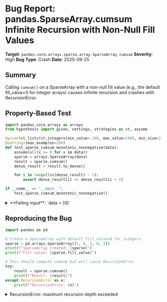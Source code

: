 # Bug Report: pandas.SparseArray.cumsum Infinite Recursion with Non-Null Fill Values

**Target**: `pandas.core.arrays.sparse.array.SparseArray.cumsum`
**Severity**: High
**Bug Type**: Crash
**Date**: 2025-09-25

## Summary

Calling `cumsum()` on a SparseArray with a non-null fill value (e.g., the default fill_value=0 for integer arrays) causes infinite recursion and crashes with RecursionError.

## Property-Based Test

```python
import pandas.core.arrays as arrays
from hypothesis import given, settings, strategies as st, assume

@given(st.lists(st.integers(min_value=-100, max_value=100), min_size=1, max_size=30))
@settings(max_examples=200)
def test_sparse_cumsum_monotonic_nonnegative(data):
    assume(all(x >= 0 for x in data))
    sparse = arrays.SparseArray(data)
    result = sparse.cumsum()
    dense_result = result.to_dense()

    for i in range(len(dense_result) - 1):
        assert dense_result[i] <= dense_result[i + 1]

if __name__ == "__main__":
    test_sparse_cumsum_monotonic_nonnegative()
```

<details>

<summary>
**Failing input**: `data = [0]`
</summary>
```
  + Exception Group Traceback (most recent call last):
  |   File "/home/npc/pbt/agentic-pbt/worker_/16/hypo.py", line 16, in <module>
  |     test_sparse_cumsum_monotonic_nonnegative()
  |     ~~~~~~~~~~~~~~~~~~~~~~~~~~~~~~~~~~~~~~~~^^
  |   File "/home/npc/pbt/agentic-pbt/worker_/16/hypo.py", line 5, in test_sparse_cumsum_monotonic_nonnegative
  |     @settings(max_examples=200)
  |                    ^^^
  |   File "/home/npc/miniconda/lib/python3.13/site-packages/hypothesis/core.py", line 2124, in wrapped_test
  |     raise the_error_hypothesis_found
  | hypothesis.errors.FlakyFailure: Inconsistent results from replaying a test case!
  |   last: INTERESTING from RecursionError at /home/npc/miniconda/lib/python3.13/site-packages/pandas/core/dtypes/cast.py:1810
  |   this: INTERESTING from RecursionError at /home/npc/miniconda/lib/python3.13/site-packages/numpy/_core/getlimits.py:699 (3 sub-exceptions)
  +-+---------------- 1 ----------------
    | Traceback (most recent call last):
    |   File "/home/npc/miniconda/lib/python3.13/site-packages/hypothesis/core.py", line 1207, in _execute_once_for_engine
    |     result = self.execute_once(data)
    |   File "/home/npc/miniconda/lib/python3.13/site-packages/hypothesis/core.py", line 1147, in execute_once
    |     result = self.test_runner(data, run)
    |   File "/home/npc/miniconda/lib/python3.13/site-packages/hypothesis/core.py", line 822, in default_executor
    |     return function(data)
    |   File "/home/npc/miniconda/lib/python3.13/site-packages/hypothesis/core.py", line 1103, in run
    |     return test(*args, **kwargs)
    |   File "/home/npc/pbt/agentic-pbt/worker_/16/hypo.py", line 5, in test_sparse_cumsum_monotonic_nonnegative
    |     @settings(max_examples=200)
    |                    ^^^^^^^
    |   File "/home/npc/miniconda/lib/python3.13/site-packages/hypothesis/core.py", line 1012, in test
    |     result = self.test(*args, **kwargs)
    |   File "/home/npc/pbt/agentic-pbt/worker_/16/hypo.py", line 9, in test_sparse_cumsum_monotonic_nonnegative
    |     result = sparse.cumsum()
    |   File "/home/npc/miniconda/lib/python3.13/site-packages/pandas/core/arrays/sparse/array.py", line 1550, in cumsum
    |     return SparseArray(self.to_dense()).cumsum()
    |            ~~~~~~~~~~~~~~~~~~~~~~~~~~~~~~~~~~~^^
    |   File "/home/npc/miniconda/lib/python3.13/site-packages/pandas/core/arrays/sparse/array.py", line 1550, in cumsum
    |     return SparseArray(self.to_dense()).cumsum()
    |            ~~~~~~~~~~~~~~~~~~~~~~~~~~~~~~~~~~~^^
    |   File "/home/npc/miniconda/lib/python3.13/site-packages/pandas/core/arrays/sparse/array.py", line 1550, in cumsum
    |     return SparseArray(self.to_dense()).cumsum()
    |            ~~~~~~~~~~~~~~~~~~~~~~~~~~~~~~~~~~~^^
    |   [Previous line repeated 1990 more times]
    |   File "/home/npc/miniconda/lib/python3.13/site-packages/pandas/core/arrays/sparse/array.py", line 495, in __init__
    |     self._dtype = SparseDtype(sparse_values.dtype, fill_value)
    |                   ~~~~~~~~~~~^^^^^^^^^^^^^^^^^^^^^^^^^^^^^^^^^
    |   File "/home/npc/miniconda/lib/python3.13/site-packages/pandas/core/dtypes/dtypes.py", line 1689, in __init__
    |     self._check_fill_value()
    |     ~~~~~~~~~~~~~~~~~~~~~~^^
    |   File "/home/npc/miniconda/lib/python3.13/site-packages/pandas/core/dtypes/dtypes.py", line 1777, in _check_fill_value
    |     if not can_hold_element(dummy, val):
    |            ~~~~~~~~~~~~~~~~^^^^^^^^^^^^
    |   File "/home/npc/miniconda/lib/python3.13/site-packages/pandas/core/dtypes/cast.py", line 1772, in can_hold_element
    |     np_can_hold_element(dtype, element)
    |     ~~~~~~~~~~~~~~~~~~~^^^^^^^^^^^^^^^^
    |   File "/home/npc/miniconda/lib/python3.13/site-packages/pandas/core/dtypes/cast.py", line 1810, in np_can_hold_element
    |     info = np.iinfo(dtype)
    | RecursionError: maximum recursion depth exceeded
    +---------------- 2 ----------------
    | Traceback (most recent call last):
    |   File "/home/npc/miniconda/lib/python3.13/site-packages/hypothesis/core.py", line 1207, in _execute_once_for_engine
    |     result = self.execute_once(data)
    |   File "/home/npc/miniconda/lib/python3.13/site-packages/hypothesis/core.py", line 1147, in execute_once
    |     result = self.test_runner(data, run)
    |   File "/home/npc/miniconda/lib/python3.13/site-packages/hypothesis/core.py", line 822, in default_executor
    |     return function(data)
    |   File "/home/npc/miniconda/lib/python3.13/site-packages/hypothesis/core.py", line 1103, in run
    |     return test(*args, **kwargs)
    |   File "/home/npc/pbt/agentic-pbt/worker_/16/hypo.py", line 5, in test_sparse_cumsum_monotonic_nonnegative
    |     @settings(max_examples=200)
    |                    ^^^^^^^
    |   File "/home/npc/miniconda/lib/python3.13/site-packages/hypothesis/core.py", line 1012, in test
    |     result = self.test(*args, **kwargs)
    |   File "/home/npc/pbt/agentic-pbt/worker_/16/hypo.py", line 9, in test_sparse_cumsum_monotonic_nonnegative
    |     result = sparse.cumsum()
    |   File "/home/npc/miniconda/lib/python3.13/site-packages/pandas/core/arrays/sparse/array.py", line 1550, in cumsum
    |     return SparseArray(self.to_dense()).cumsum()
    |            ~~~~~~~~~~~~~~~~~~~~~~~~~~~~~~~~~~~^^
    |   File "/home/npc/miniconda/lib/python3.13/site-packages/pandas/core/arrays/sparse/array.py", line 1550, in cumsum
    |     return SparseArray(self.to_dense()).cumsum()
    |            ~~~~~~~~~~~~~~~~~~~~~~~~~~~~~~~~~~~^^
    |   File "/home/npc/miniconda/lib/python3.13/site-packages/pandas/core/arrays/sparse/array.py", line 1550, in cumsum
    |     return SparseArray(self.to_dense()).cumsum()
    |            ~~~~~~~~~~~~~~~~~~~~~~~~~~~~~~~~~~~^^
    |   [Previous line repeated 1989 more times]
    |   File "/home/npc/miniconda/lib/python3.13/site-packages/pandas/core/arrays/sparse/array.py", line 495, in __init__
    |     self._dtype = SparseDtype(sparse_values.dtype, fill_value)
    |                   ~~~~~~~~~~~^^^^^^^^^^^^^^^^^^^^^^^^^^^^^^^^^
    |   File "/home/npc/miniconda/lib/python3.13/site-packages/pandas/core/dtypes/dtypes.py", line 1689, in __init__
    |     self._check_fill_value()
    |     ~~~~~~~~~~~~~~~~~~~~~~^^
    |   File "/home/npc/miniconda/lib/python3.13/site-packages/pandas/core/dtypes/dtypes.py", line 1777, in _check_fill_value
    |     if not can_hold_element(dummy, val):
    |            ~~~~~~~~~~~~~~~~^^^^^^^^^^^^
    |   File "/home/npc/miniconda/lib/python3.13/site-packages/pandas/core/dtypes/cast.py", line 1772, in can_hold_element
    |     np_can_hold_element(dtype, element)
    |     ~~~~~~~~~~~~~~~~~~~^^^^^^^^^^^^^^^^
    |   File "/home/npc/miniconda/lib/python3.13/site-packages/pandas/core/dtypes/cast.py", line 1810, in np_can_hold_element
    |     info = np.iinfo(dtype)
    |   File "/home/npc/miniconda/lib/python3.13/site-packages/numpy/_core/getlimits.py", line 699, in __init__
    |     try:
    |     ...<2 lines>...
    |         self.dtype = numeric.dtype(type(int_type))
    | RecursionError: maximum recursion depth exceeded
    +---------------- 3 ----------------
    | Traceback (most recent call last):
    |   File "/home/npc/miniconda/lib/python3.13/site-packages/hypothesis/core.py", line 1207, in _execute_once_for_engine
    |     result = self.execute_once(data)
    |   File "/home/npc/miniconda/lib/python3.13/site-packages/hypothesis/core.py", line 1147, in execute_once
    |     result = self.test_runner(data, run)
    |   File "/home/npc/miniconda/lib/python3.13/site-packages/hypothesis/core.py", line 822, in default_executor
    |     return function(data)
    |   File "/home/npc/miniconda/lib/python3.13/site-packages/hypothesis/core.py", line 1103, in run
    |     return test(*args, **kwargs)
    |   File "/home/npc/pbt/agentic-pbt/worker_/16/hypo.py", line 5, in test_sparse_cumsum_monotonic_nonnegative
    |     @settings(max_examples=200)
    |                    ^^^^^^^
    |   File "/home/npc/miniconda/lib/python3.13/site-packages/hypothesis/core.py", line 1012, in test
    |     result = self.test(*args, **kwargs)
    |   File "/home/npc/pbt/agentic-pbt/worker_/16/hypo.py", line 9, in test_sparse_cumsum_monotonic_nonnegative
    |     result = sparse.cumsum()
    |   File "/home/npc/miniconda/lib/python3.13/site-packages/pandas/core/arrays/sparse/array.py", line 1550, in cumsum
    |     return SparseArray(self.to_dense()).cumsum()
    |            ~~~~~~~~~~~~~~~~~~~~~~~~~~~~~~~~~~~^^
    |   File "/home/npc/miniconda/lib/python3.13/site-packages/pandas/core/arrays/sparse/array.py", line 1550, in cumsum
    |     return SparseArray(self.to_dense()).cumsum()
    |            ~~~~~~~~~~~~~~~~~~~~~~~~~~~~~~~~~~~^^
    |   File "/home/npc/miniconda/lib/python3.13/site-packages/pandas/core/arrays/sparse/array.py", line 1550, in cumsum
    |     return SparseArray(self.to_dense()).cumsum()
    |            ~~~~~~~~~~~~~~~~~~~~~~~~~~~~~~~~~~~^^
    |   [Previous line repeated 1989 more times]
    |   File "/home/npc/miniconda/lib/python3.13/site-packages/pandas/core/arrays/sparse/array.py", line 495, in __init__
    |     self._dtype = SparseDtype(sparse_values.dtype, fill_value)
    |                   ~~~~~~~~~~~^^^^^^^^^^^^^^^^^^^^^^^^^^^^^^^^^
    |   File "/home/npc/miniconda/lib/python3.13/site-packages/pandas/core/dtypes/dtypes.py", line 1689, in __init__
    |     self._check_fill_value()
    |     ~~~~~~~~~~~~~~~~~~~~~~^^
    |   File "/home/npc/miniconda/lib/python3.13/site-packages/pandas/core/dtypes/dtypes.py", line 1777, in _check_fill_value
    |     if not can_hold_element(dummy, val):
    |            ~~~~~~~~~~~~~~~~^^^^^^^^^^^^
    |   File "/home/npc/miniconda/lib/python3.13/site-packages/pandas/core/dtypes/cast.py", line 1772, in can_hold_element
    |     np_can_hold_element(dtype, element)
    |     ~~~~~~~~~~~~~~~~~~~^^^^^^^^^^^^^^^^
    |   File "/home/npc/miniconda/lib/python3.13/site-packages/pandas/core/dtypes/cast.py", line 1810, in np_can_hold_element
    |     info = np.iinfo(dtype)
    |   File "/home/npc/miniconda/lib/python3.13/site-packages/numpy/_core/getlimits.py", line 699, in __init__
    |     try:
    |     ...<2 lines>...
    |         self.dtype = numeric.dtype(type(int_type))
    | RecursionError: maximum recursion depth exceeded
    +------------------------------------
```
</details>

## Reproducing the Bug

```python
import pandas as pd

# Create a SparseArray with default fill_value=0 for integers
sparse = pd.arrays.SparseArray([1, 0, 2, 0, 3])
print(f"SparseArray created: {sparse}")
print(f"Fill value: {sparse.fill_value}")

# This should compute cumsum but will cause RecursionError
try:
    result = sparse.cumsum()
    print(f"Result: {result}")
except RecursionError as e:
    print(f"RecursionError: {e}")
```

<details>

<summary>
RecursionError: maximum recursion depth exceeded
</summary>
```
SparseArray created: [1, 0, 2, 0, 3]
Fill: 0
IntIndex
Indices: array([0, 2, 4], dtype=int32)

Fill value: 0
RecursionError: maximum recursion depth exceeded
```
</details>

## Why This Is A Bug

This bug violates the expected behavior of the `cumsum()` method, which should compute cumulative sums for any valid SparseArray. The issue occurs specifically when the SparseArray has a non-null fill value (such as the default fill_value=0 for integer arrays).

The root cause is in `/home/npc/miniconda/lib/python3.13/site-packages/pandas/core/arrays/sparse/array.py:1550`:

```python
if not self._null_fill_value:
    return SparseArray(self.to_dense()).cumsum()  # Infinite recursion
```

When `_null_fill_value` is False (which happens when fill_value is not NaN/None, e.g., fill_value=0):
1. The method converts the sparse array to dense: `self.to_dense()` returns a numpy ndarray
2. It wraps this in a new SparseArray: `SparseArray(ndarray)`
3. The new SparseArray inherits the same fill_value (0), so `_null_fill_value` remains False
4. It calls `cumsum()` on the new SparseArray, repeating steps 1-3 infinitely

This contradicts the documented behavior that cumsum should compute "Cumulative sum of non-NA/null values" and return a SparseArray. The method becomes completely unusable for the most common case - integer sparse arrays that default to fill_value=0.

## Relevant Context

- The `_null_fill_value` property (line 683) returns `self._dtype._is_na_fill_value`, which is False for non-null values like 0
- Integer SparseArrays default to fill_value=0, making this the default behavior for integer data
- When fill_value is NaN/None, `_null_fill_value` is True and cumsum works correctly via the else branch (lines 1552-1556)
- The docstring states the method computes cumulative sums and preserves NaN locations, but doesn't warn about non-null fill value limitations
- Other array types (numpy arrays, pandas Series) handle cumsum correctly for the same data

Documentation reference: https://pandas.pydata.org/docs/reference/api/pandas.arrays.SparseArray.cumsum.html

## Proposed Fix

```diff
--- a/pandas/core/arrays/sparse/array.py
+++ b/pandas/core/arrays/sparse/array.py
@@ -1547,7 +1547,7 @@ class SparseArray(OpsMixin, ExtensionArray):
             raise ValueError(f"axis(={axis}) out of bounds")

         if not self._null_fill_value:
-            return SparseArray(self.to_dense()).cumsum()
+            return type(self)(self.to_dense().cumsum(), fill_value=self.fill_value)

         return SparseArray(
             self.sp_values.cumsum(),
```